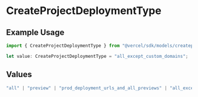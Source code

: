 # CreateProjectDeploymentType

## Example Usage

```typescript
import { CreateProjectDeploymentType } from "@vercel/sdk/models/createprojectop.js";

let value: CreateProjectDeploymentType = "all_except_custom_domains";
```

## Values

```typescript
"all" | "preview" | "prod_deployment_urls_and_all_previews" | "all_except_custom_domains"
```